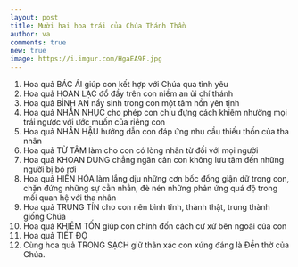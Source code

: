 ```yaml
---
layout: post
title: Mười hai hoa trái của Chúa Thánh Thần
author: va
comments: true
new: true
image: https://i.imgur.com/HgaEA9F.jpg
---
```


1. Hoa quả BÁC ÁI giúp con kết hợp với Chúa qua tình yêu
2. Hoa quả HOAN LẠC đổ đầy trên con niềm an ủi chí thánh
3. Hoa quả BÌNH AN nẩy sinh trong con một tâm hồn yên tịnh
4. Hoa quả NHẪN NHỤC cho phép con chịu đựng cách khiêm nhường mọi trái ngược với ước muốn của riêng con
5. Hoa quả NHÂN HẬU hướng dẫn con đáp ứng nhu cầu thiếu thốn của tha nhân
6. Hoa quả TỪ TÂM làm cho con có lòng nhân từ đối với mọi người
7. Hoa quả KHOAN DUNG chẳng ngăn cản con không lưu tâm đến những người bị bỏ rơi
8. Hoa quả HIỀN HÒA làm lắng dịu những cơn bốc đồng giận dữ trong con, chặn đứng những sự cằn nhằn, đè nén những phản ứng quá độ trong mối quan hệ với tha nhân
9. Hoa quả TRUNG TÍN cho con nên bình tĩnh, thành thật, trung thành giống Chúa
10. Hoa quả KHIÊM TỐN giúp con chỉnh đốn cách cư xử bên ngoài của con
11. Hoa quả TIẾT ĐỘ
12. Cùng hoa quả TRONG SẠCH giữ thân xác con xứng đáng là Đền thờ của Chúa.
